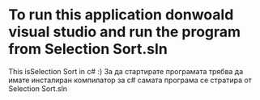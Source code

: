 # To run this application donwoald visual studio and run the program from Selection Sort.sln
This isSelection Sort in c# :) За да стартирате програмата трябва да имате инсталиран компилатор за c# самата програма се стратира от Selection Sort.sln

